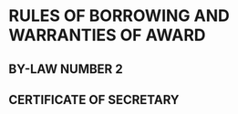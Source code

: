﻿RULES OF BORROWING AND WARRANTIES OF AWARD
==========================================

BY-LAW NUMBER 2
---------------


CERTIFICATE OF SECRETARY
------------------------

